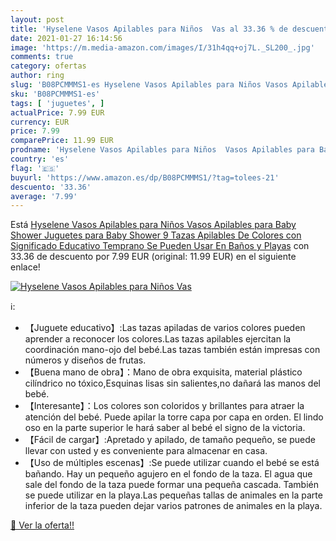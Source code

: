 ```yaml
---
layout: post
title: 'Hyselene Vasos Apilables para Niños  Vas al 33.36 % de descuento'
date: 2021-01-27 16:14:56
image: 'https://m.media-amazon.com/images/I/31h4qq+oj7L._SL200_.jpg'
comments: true
category: ofertas
author: ring
slug: 'B08PCMMMS1-es Hyselene Vasos Apilables para Niños Vasos Apilables para...'
sku: 'B08PCMMMS1-es'
tags: [ 'juguetes', ]
actualPrice: 7.99 EUR
currency: EUR
price: 7.99
comparePrice: 11.99 EUR
prodname: 'Hyselene Vasos Apilables para Niños  Vasos Apilables para Baby Shower  Juguetes para Baby Shower  9 Tazas Apilables De Colores con Significado Educativo Temprano  Se Pueden Usar En Baños y Playas'
country: 'es'
flag: '🇪🇸'
buyurl: 'https://www.amazon.es/dp/B08PCMMMS1/?tag=tolees-21'
descuento: '33.36'
average: '7.99'
---
```


Está [Hyselene Vasos Apilables para Niños  Vasos Apilables para Baby Shower  Juguetes para Baby Shower  9 Tazas Apilables De Colores con Significado Educativo Temprano  Se Pueden Usar En Baños y Playas](https://www.amazon.es/dp/B08PCMMMS1/?tag=tolees-21) con 33.36 de descuento por 7.99 EUR (original: 11.99 EUR) en el siguiente enlace!

[![Hyselene Vasos Apilables para Niños  Vas](https://m.media-amazon.com/images/I/31h4qq+oj7L._SL200_.jpg)](https://www.amazon.es/dp/B08PCMMMS1/?tag=tolees-21)

ℹ️:

- 【Juguete educativo】:Las tazas apiladas de varios colores pueden aprender a reconocer los colores.Las tazas apilables ejercitan la coordinación mano-ojo del bebé.Las tazas también están impresas con números y diseños de frutas.
- 【Buena mano de obra】：Mano de obra exquisita, material plástico cilíndrico no tóxico,Esquinas lisas sin salientes,no dañará las manos del bebé.
- 【Interesante】：Los colores son coloridos y brillantes para atraer la atención del bebé. Puede apilar la torre capa por capa en orden. El lindo oso en la parte superior le hará saber al bebé el signo de la victoria.
- 【Fácil de cargar】:Apretado y apilado, de tamaño pequeño, se puede llevar con usted y es conveniente para almacenar en casa.
- 【Uso de múltiples escenas】:Se puede utilizar cuando el bebé se está bañando. Hay un pequeño agujero en el fondo de la taza. El agua que sale del fondo de la taza puede formar una pequeña cascada. También se puede utilizar en la playa.Las pequeñas tallas de animales en la parte inferior de la taza pueden dejar varios patrones de animales en la playa.

[🛒 Ver la oferta!!](https://www.amazon.es/dp/B08PCMMMS1/?tag=tolees-21)
